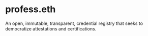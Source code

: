 # profess.eth

An open, immutable, transparent, credential registry that seeks to democratize attestations and certifications.
